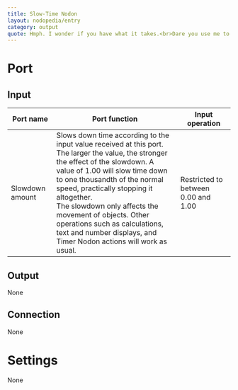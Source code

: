 ```yaml
---
title: Slow-Time Nodon
layout: nodopedia/entry
category: output
quote: Hmph. I wonder if you have what it takes.<br>Dare you use me to control the very flow of time?
---
```


# Port
## Input
<div class="table-wrapper"><table><thead><tr><th>Port name</th><th>Port function</th><th>Input operation</th></tr></thead><tbody><tr><td>Slowdown amount</td><td>Slows down time according to the input value received at this port.<br>The larger the value, the stronger the effect of the slowdown. A value of 1.00 will slow time down to one thousandth of the normal speed, practically stopping it altogether.<br>The slowdown only affects the movement of objects. Other operations such as calculations, text and number displays, and Timer Nodon actions will work as usual.</td><td>Restricted to between 0.00 and 1.00</td></tr></tbody></table></div>

## Output
None

## Connection
None

# Settings
None